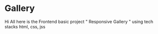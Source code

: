 # Gallery
Hi All here is the Frontend basic project " Responsive Gallery " using tech stacks html, css, jss

